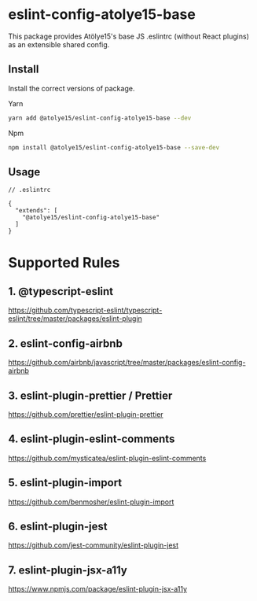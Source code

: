 # eslint-config-atolye15-base

This package provides Atölye15's base JS .eslintrc (without React plugins) as an extensible shared config.

## Install

Install the correct versions of package.

Yarn

```bash
yarn add @atolye15/eslint-config-atolye15-base --dev
```

Npm

```bash
npm install @atolye15/eslint-config-atolye15-base --save-dev
```

## Usage

```
// .eslintrc

{
  "extends": [
    "@atolye15/eslint-config-atolye15-base"
  ]
}

```

# Supported Rules

## 1. @typescript-eslint

https://github.com/typescript-eslint/typescript-eslint/tree/master/packages/eslint-plugin

## 2. eslint-config-airbnb

https://github.com/airbnb/javascript/tree/master/packages/eslint-config-airbnb

## 3. eslint-plugin-prettier / Prettier

https://github.com/prettier/eslint-plugin-prettier

## 4. eslint-plugin-eslint-comments

https://github.com/mysticatea/eslint-plugin-eslint-comments

## 5. eslint-plugin-import

https://github.com/benmosher/eslint-plugin-import

## 6. eslint-plugin-jest

https://github.com/jest-community/eslint-plugin-jest

## 7. eslint-plugin-jsx-a11y

https://www.npmjs.com/package/eslint-plugin-jsx-a11y
